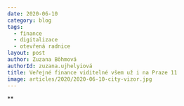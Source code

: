 ```yaml
---
date: 2020-06-10
category: blog
tags: 
  - finance
  - digitalizace
  - otevřená radnice
layout: post
author: Zuzana Böhmová
authorId: zuzana.ujhelyiová
title: Veřejné finance viditelné všem už i na Praze 11
image: articles/2020/2020-06-10-city-vizor.jpg
---
```



**
